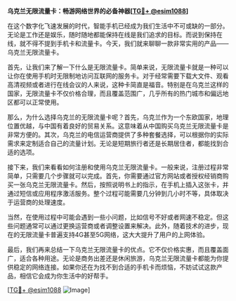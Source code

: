 **乌克兰无限流量卡：畅游网络世界的必备神器[[TG💪+ @esim1088](https://t.me/s/esim1088)]**

在这个数字化飞速发展的时代，智能手机已经成为我们生活中不可或缺的一部分。无论是工作还是娱乐，随时随地都能保持在线是我们追求的目标。而说到保持在线，就不得不提到手机卡和流量卡。今天，我们就来聊聊一款非常实用的产品——乌克兰无限流量卡。

首先，让我们来了解一下什么是无限流量卡。简单来说，无限流量卡就是一种可以让你在使用手机时无限制地访问互联网的服务卡。对于经常需要下载大文件、观看高清视频或者进行在线会议的人来说，这种卡简直是福音。特别是在乌克兰这样的国家，无限流量卡不仅价格合理，而且覆盖范围广，几乎所有的热门城市和偏远地区都可以正常使用。

那么，为什么选择乌克兰的无限流量卡呢？首先，乌克兰作为一个东欧国家，地理位置优越，与中国有着良好的贸易关系。这意味着从中国购买乌克兰无限流量卡是非常方便的。其次，乌克兰的电信运营商提供了多种套餐选择，可以根据你的实际需求来定制适合自己的流量计划。无论是短期旅行者还是长期居住者，都能找到合适的选项。

接下来，我们来看看如何注册和使用乌克兰无限流量卡。一般来说，注册过程非常简单，只需要几个步骤就可以完成。首先，你需要通过官方网站或者授权经销商购买一张乌克兰无限流量卡。然后，按照说明书上的指示，在手机上插入这张卡，并通过短信或应用程序激活服务。整个过程可能需要几分钟到几小时不等，具体取决于运营商的处理速度。

当然，在使用过程中可能会遇到一些小问题，比如信号不好或者网速不稳定。但这些问题通常可以通过更换运营商或者调整设置来解决。此外，随着技术的进步，现在的无限流量卡普遍支持4G甚至5G网络，这大大提升了用户的上网体验。

最后，我们再来总结一下乌克兰无限流量卡的优点。它不仅价格实惠，而且覆盖面广，适合各种用途。无论是商务出差还是休闲旅游，乌克兰无限流量卡都能为你提供稳定的网络连接。如果你还在为找不到合适的手机卡而烦恼，不妨试试这款产品，相信它会成为你生活中的好帮手。

[[TG💪+ @esim1088](https://t.me/s/esim1088) ![Image](https://i.postimg.cc/4NQfJmqS/Snipaste-2025-05-13-00-14-12.png)]
